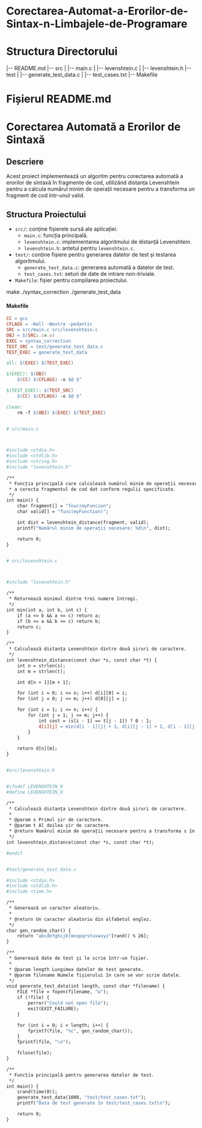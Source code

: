 # Corectarea-Automat-a-Erorilor-de-Sintax-n-Limbajele-de-Programare
# Structura Directorului
|-- README.md
|-- src
|   |-- main.c
|   |-- levenshtein.c
|   |-- levenshtein.h
|-- test
|   |-- generate_test_data.c
|   |-- test_cases.txt
|-- Makefile
# Fișierul README.md
# Corectarea Automată a Erorilor de Sintaxă

## Descriere
Acest proiect implementează un algoritm pentru corectarea automată a erorilor de sintaxă în fragmente de cod, utilizând distanța Levenshtein pentru a calcula numărul minim de operații necesare pentru a transforma un fragment de cod într-unul valid.

## Structura Proiectului
- `src/`: conține fișierele sursă ale aplicației.
  - `main.c`: funcția principală.
  - `levenshtein.c`: implementarea algoritmului de distanță Levenshtein.
  - `levenshtein.h`: antetul pentru `levenshtein.c`.
- `test/`: conține fișiere pentru generarea datelor de test și testarea algoritmului.
  - `generate_test_data.c`: generarea automată a datelor de test.
  - `test_cases.txt`: seturi de date de intrare non-triviale.
- `Makefile`: fișier pentru compilarea proiectului.

make
./syntax_correction
./generate_test_data

#### Makefile

```makefile
CC = gcc
CFLAGS = -Wall -Wextra -pedantic
SRC = src/main.c src/levenshtein.c
OBJ = $(SRC:.c=.o)
EXEC = syntax_correction
TEST_SRC = test/generate_test_data.c
TEST_EXEC = generate_test_data

all: $(EXEC) $(TEST_EXEC)

$(EXEC): $(OBJ)
	$(CC) $(CFLAGS) -o $@ $^

$(TEST_EXEC): $(TEST_SRC)
	$(CC) $(CFLAGS) -o $@ $^

clean:
	rm -f $(OBJ) $(EXEC) $(TEST_EXEC)


# src/main.c



#include <stdio.h>
#include <stdlib.h>
#include <string.h>
#include "levenshtein.h"

/**
 * Funcția principală care calculează numărul minim de operații necesare pentru
 * a corecta fragmentul de cod dat conform regulii specificate.
 */
int main() {
    char fragment[] = "fnuc(myFuncion";
    char valid[] = "func(myFunction)";

    int dist = levenshtein_distance(fragment, valid);
    printf("Numărul minim de operații necesare: %d\n", dist);

    return 0;
}


# src/levenshtein.c



#include "levenshtein.h"

/**
 * Returnează minimul dintre trei numere întregi.
 */
int min(int a, int b, int c) {
    if (a <= b && a <= c) return a;
    if (b <= a && b <= c) return b;
    return c;
}

/**
 * Calculează distanța Levenshtein dintre două șiruri de caractere.
 */
int levenshtein_distance(const char *s, const char *t) {
    int n = strlen(s);
    int m = strlen(t);

    int d[n + 1][m + 1];

    for (int i = 0; i <= n; i++) d[i][0] = i;
    for (int j = 0; j <= m; j++) d[0][j] = j;

    for (int i = 1; i <= n; i++) {
        for (int j = 1; j <= m; j++) {
            int cost = (s[i - 1] == t[j - 1]) ? 0 : 1;
            d[i][j] = min(d[i - 1][j] + 1, d[i][j - 1] + 1, d[i - 1][j - 1] + cost);
        }
    }

    return d[n][m];
}


#src/levenshtein.h


#ifndef LEVENSHTEIN_H
#define LEVENSHTEIN_H

/**
 * Calculează distanța Levenshtein dintre două șiruri de caractere.
 * 
 * @param s Primul șir de caractere.
 * @param t Al doilea șir de caractere.
 * @return Numărul minim de operații necesare pentru a transforma s în t.
 */
int levenshtein_distance(const char *s, const char *t);

#endif


#test/generate_test_data.c

#include <stdio.h>
#include <stdlib.h>
#include <time.h>

/**
 * Generează un caracter aleatoriu.
 * 
 * @return Un caracter aleatoriu din alfabetul englez.
 */
char gen_random_char() {
    return "abcdefghijklmnopqrstuvwxyz"[rand() % 26];
}

/**
 * Generează date de test și le scrie într-un fișier.
 * 
 * @param length Lungimea datelor de test generate.
 * @param filename Numele fișierului în care se vor scrie datele.
 */
void generate_test_data(int length, const char *filename) {
    FILE *file = fopen(filename, "w");
    if (!file) {
        perror("Could not open file");
        exit(EXIT_FAILURE);
    }

    for (int i = 0; i < length; i++) {
        fprintf(file, "%c", gen_random_char());
    }
    fprintf(file, "\n");

    fclose(file);
}

/**
 * Funcția principală pentru generarea datelor de test.
 */
int main() {
    srand(time(0));
    generate_test_data(1000, "test/test_cases.txt");
    printf("Data de test generate în test/test_cases.txt\n");

    return 0;
}


